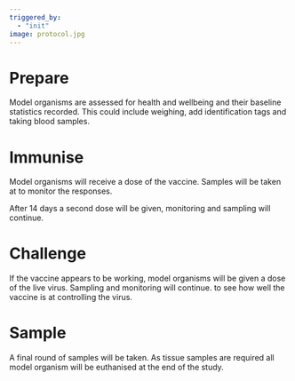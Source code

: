 ```yaml
---
triggered_by:
  - "init"
image: protocol.jpg
---
```

# Prepare

Model organisms are assessed for health and wellbeing and their baseline statistics recorded. This could include weighing, add identification tags and taking blood samples.  

# Immunise

Model organisms will receive a dose of the vaccine. Samples will be taken at to monitor the responses. 

After 14 days a second dose will be given, monitoring and sampling will continue.

# Challenge

If the vaccine appears to be working, model organisms will be given a dose of the live virus. Sampling and monitoring will continue. to see how well the vaccine is at controlling the virus.

# Sample

A final round of samples will be taken. As tissue samples are required all model organism will be euthanised at the end of the study.